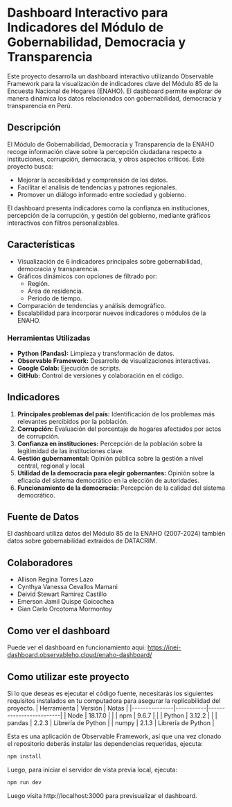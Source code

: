 # Dashboard Interactivo para Indicadores del Módulo de Gobernabilidad, Democracia y Transparencia

Este proyecto desarrolla un dashboard interactivo utilizando Observable Framework para la visualización de indicadores clave del Módulo 85 de la Encuesta Nacional de Hogares (ENAHO). El dashboard permite explorar de manera dinámica los datos relacionados con gobernabilidad, democracia y transparencia en Perú.

## **Descripción**

El Módulo de Gobernabilidad, Democracia y Transparencia de la ENAHO recoge información clave sobre la percepción ciudadana respecto a instituciones, corrupción, democracia, y otros aspectos críticos. Este proyecto busca:

- Mejorar la accesibilidad y comprensión de los datos.
- Facilitar el análisis de tendencias y patrones regionales.
- Promover un diálogo informado entre sociedad y gobierno.

El dashboard presenta indicadores como la confianza en instituciones, percepción de la corrupción, y gestión del gobierno, mediante gráficos interactivos con filtros personalizables.

## **Características**

- Visualización de 6 indicadores principales sobre gobernabilidad, democracia y transparencia.
- Gráficos dinámicos con opciones de filtrado por:
  - Región.
  - Área de residencia.
  - Periodo de tiempo.
- Comparación de tendencias y análisis demográfico.
- Escalabilidad para incorporar nuevos indicadores o módulos de la ENAHO.

### **Herramientas Utilizadas**
- **Python (Pandas):** Limpieza y transformación de datos.
- **Observable Framework:** Desarrollo de visualizaciones interactivas.
- **Google Colab:** Ejecución de scripts.
- **GitHub:** Control de versiones y colaboración en el código.

## **Indicadores**

1. **Principales problemas del país:** Identificación de los problemas más relevantes percibidos por la población.
2. **Corrupción:** Evaluación del porcentaje de hogares afectados por actos de corrupción.
3. **Confianza en instituciones:** Percepción de la población sobre la legitimidad de las instituciones clave.
4. **Gestión gubernamental:** Opinión pública sobre la gestión a nivel central, regional y local.
5. **Utilidad de la democracia para elegir gobernantes:** Opinión sobre la eficacia del sistema democrático en la elección de autoridades.
6. **Funcionamiento de la democracia:** Percepción de la calidad del sistema democrático.

## **Fuente de Datos**

El dashboard utiliza datos del Módulo 85 de la ENAHO (2007-2024) también datos sobre gobernabilidad extraidos de DATACRIM.

## **Colaboradores**

- Allison Regina Torres Lazo  
- Cynthya Vanessa Cevallos Mamani  
- Deivid Stewart Ramirez Castillo  
- Emerson Jamil Quispe Goicochea  
- Gian Carlo Orcotoma Mormontoy  

## **Como ver el dashboard**

Puede ver el dashboard en funcionamiento aqui: https://inei-dashboard.observablehq.cloud/enaho-dashboard/

## **Como utilizar este proyecto**

Si lo que deseas es ejecutar el código fuente, necesitarás los siguientes requisitos instalados en tu computadora para asegurar la replicabilidad del proyecto.
| Herramienta   | Versión   | Notas                   |
|---------------|-----------|-------------------------|
| Node          | 18.17.0   |                         |
| npm           | 9.6.7     |                         |
| Python        | 3.12.2    |                         |
| pandas        | 2.2.3     | Librería de Python      |
| numpy         | 2.1.3     | Librería de Python      |

Esta es una aplicación de Observable Framework, así que una vez clonado el repositorio deberás instalar las dependencias requeridas, ejecuta:

```bash
npm install
```
Luego, para iniciar el servidor de vista previa local, ejecuta:

```bash
npm run dev
```
Luego visita http://localhost:3000 para previsualizar el dashboard.
